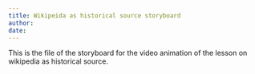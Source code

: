 ```yaml
---
title: Wikipeida as historical source storyboard 
author: 
date: 
---
```


This is the file of the storyboard for the video animation of the lesson on wikipedia as historical source. 